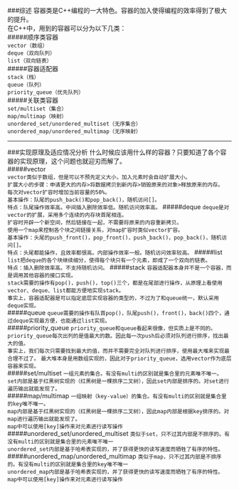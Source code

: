 ###综述
容器类是C++编程的一大特色。容器的加入使得编程的效率得到了极大的提升。  
在C++中，用到的容器可以分为以下几类：  
#####顺序类容器  
`vector（数组）`  
`deque（双向队列）`  
`list（双向链表）`  
#####容器适配器  
`stack（栈）`  
`queue（队列）`  
`priority_queue（优先队列）`  
#####关联类容器  
`set/multiset（集合）`  
`map/multimap（映射）`  
`unordered_set/unordered_multiset（无序集合）`  
`unordered_map/unordered_multimap（无序映射）`  

----

###实现原理及适应情况分析
什么时候应该用什么样的容器？只要知道了各个容器的实现原理，这个问题也就迎刃而解了。  
#####vector  
`vector类似于数组，但是可以不预先定义大小，加入元素时会自动扩展大小。`  
`扩展大小的步骤：申请更大的内存>将数据拷贝到新内存>销毁原来的对象>释放原来的内存。`   
`每次对vector扩容时增加当前容量的50%。`  
`基本操作：队尾的push_back()和pop_back()，随机访问[]。`  
`特点：队尾操作效率高。中间插入删除效率低。随机访问效率高。`
#####deque
`deque是对vector的扩展，采用多个连续的内存块首尾相连。`  
`扩容时开辟一个新空间，然后链接在一起，不需要将原来的内容重新拷贝。`  
`使用一个map来控制各个块之间链接关系，对map扩容时类似vector扩容。`  
`基本操作：头尾的push_front()，pop_front()，push_back()，pop_back()，随机访问[]。`  
`特点：头尾都能操作，且效率都很高。内部操作效率一般。随机访问效率较高。`
#####list
`list把deque的各个块继续细分，使得每个块只有一个元素，即成了一个双向的链表。`  
`特点：插入删除效率高。不支持随机访问。`
#####stack
`容器适配器本身并不是一个容器，而是调用其他容器的接口实现。`  
`stack需要的操作有pop()，push()，top()三个，都是在尾部进行操作，从原理上看使用vector、deque、list都能方便地实现stack。`  
`事实上，容器适配器是可以指定底层实现容器的类型的，不过为了和queue统一，默认采用deque实现。`  
#####queue
`queue需要的操作有队首pop()，队尾push()，front()，back()四个，通过deque实现最方便，也能通过list实现。`  
#####priority_queue
`priority_queue和queue看起来很像，但实质上是不同的。`     
`priority_queue每次出列的是值最大的数。因此每一次push后必须对队列进行排序，找出最大的值。`     
`事实上，我们每次只需要找到最大的值，而并不需要完全对队列进行排序，使用最大堆来实现最合理不过了。`      `最大堆本身是用数组实现的，因此对于priority_queue，选用vector作为底层容器来实现。`     
#####set/multiset
`一组元素的集合。有没有multi的区别就是集合里的元素唯不唯一。`     
`set内部是基于红黑树实现的（红黑树是一棵排序二叉树），因此set内部是排序的。对set进行遍历输出就能发现了。`     
#####map/multimap
`一组映射（key-value）的集合。有没有multi的区别就是集合里的key唯不唯一。`     
`map内部是基于红黑树实现的（红黑树是一棵排序二叉树），因此map内部是根据key排序的。对map进行遍历输出就能发现了。`    
`map中可以使用[key]操作来对元素进行读写操作`
#####unordered_set/unordered_multiset
`类似于set，只不过其内部是不排序的。有没有multi的区别就是集合里的元素唯不唯一`     
`unordered_set内部是基于哈希表实现的，并了获得更快的读写速度而牺牲了有序的特性。`   
#####unordered_map/unordered_multimap
`类似于map，只不过其内部是不排序的。有没有multi的区别就是集合里的key唯不唯一`     
`unordered_map内部是基于哈希表实现的，并了获得更快的读写速度而牺牲了有序的特性。`   
`map中可以使用[key]操作来对元素进行读写操作`
